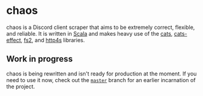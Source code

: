 # chaos

chaos is a Discord client scraper that aims to be extremely correct, flexible,
and reliable. It is written in [Scala] and makes heavy use of the [cats],
[cats-effect], [fs2], and [http4s] libraries.

## Work in progress

chaos is being rewritten and isn't ready for production at the moment. If you
need to use it now, check out the
[`master`](https://github.com/slice/chaos/tree/master) branch for an earlier
incarnation of the project.

[scala]: https://scala-lang.org
[cats]: http://typelevel.org/cats
[cats-effect]: http://typelevel.org/cats-effect
[fs2]: https://fs2.io
[http4s]: https://http4s.org
